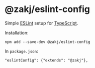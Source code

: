 # @zakj/eslint-config

Simple [ESLint][] setup for [TypeScript][].

Installation:

    npm add --save-dev @zakj/eslint-config

In `package.json`:

    "eslintConfig": {"extends": "@zakj"},

[eslint]: https://eslint.org
[typescript]: https://www.typescriptlang.org
